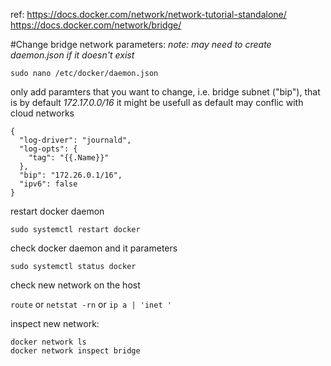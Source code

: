 ref:
https://docs.docker.com/network/network-tutorial-standalone/
https://docs.docker.com/network/bridge/ 

#Change bridge network parameters:
*note: may need to create daemon.json if
 it doesn't exist*
~~~
sudo nano /etc/docker/daemon.json 
~~~
only add paramters that you want to change, 
i.e. bridge subnet ("bip"), that is by default *172.17.0.0/16*
it might be usefull as default may conflic
 with cloud networks 
~~~
{ 
  "log-driver": "journald", 
  "log-opts": { 
    "tag": "{{.Name}}" 
  }, 
  "bip": "172.26.0.1/16", 
  "ipv6": false
} 
~~~
restart docker daemon
~~~
sudo systemctl restart docker
~~~
check docker daemon and it parameters
~~~
sudo systemctl status docker
~~~
check new network on the host

`route` or `netstat -rn`
or `ip a | 'inet '`

inspect new network:
~~~
docker network ls
docker network inspect bridge
~~~
